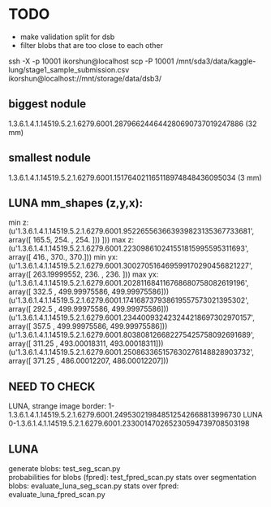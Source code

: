 # TODO

- make validation split for dsb
- filter blobs that are too close to each other 



ssh -X -p 10001 ikorshun@localhost
scp -P 10001 /mnt/sda3/data/kaggle-lung/stage1_sample_submission.csv  ikorshun@localhost://mnt/storage/data/dsb3/

## biggest nodule
1.3.6.1.4.1.14519.5.2.1.6279.6001.287966244644280690737019247886 (32 mm)

## smallest nodule
1.3.6.1.4.1.14519.5.2.1.6279.6001.151764021165118974848436095034 (3 mm)

## LUNA mm_shapes (z,y,x):

min z: (u'1.3.6.1.4.1.14519.5.2.1.6279.6001.952265563663939823135367733681', array([ 165.5,  254. ,  254. ]))      ]))
max z: (u'1.3.6.1.4.1.14519.5.2.1.6279.6001.223098610241551815995595311693', array([ 416.,  370.,  370.]))
min yx: (u'1.3.6.1.4.1.14519.5.2.1.6279.6001.300270516469599170290456821227', array([ 263.19999552,  236.        ,  236.        ]))
max yx: (u'1.3.6.1.4.1.14519.5.2.1.6279.6001.202811684116768680758082619196', array([ 332.5       ,  499.99975586,  499.99975586]))
(u'1.3.6.1.4.1.14519.5.2.1.6279.6001.174168737938619557573021395302', array([ 292.5       ,  499.99975586,  499.99975586]))
(u'1.3.6.1.4.1.14519.5.2.1.6279.6001.234400932423244218697302970157', array([ 357.5       ,  499.99975586,  499.99975586]))
(u'1.3.6.1.4.1.14519.5.2.1.6279.6001.803808126682275425758092691689', array([ 311.25      ,  493.00018311,  493.00018311]))
(u'1.3.6.1.4.1.14519.5.2.1.6279.6001.250863365157630276148828903732', array([ 371.25      ,  486.00012207,  486.00012207]))


## NEED TO CHECK
LUNA, strange image border: 1-1.3.6.1.4.1.14519.5.2.1.6279.6001.249530219848512542668813996730 
LUNA 0-1.3.6.1.4.1.14519.5.2.1.6279.6001.233001470265230594739708503198



## LUNA
generate blobs: test_seg_scan.py  
probabilities for blobs (fpred): test_fpred_scan.py
stats over segmentation blobs: evaluate_luna_seg_scan.py
stats over fpred: evaluate_luna_fpred_scan.py



